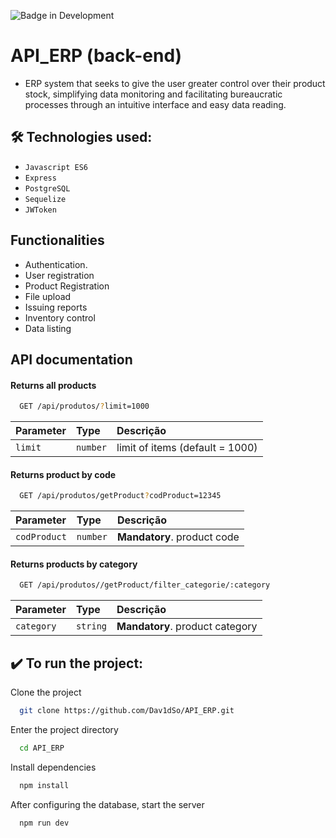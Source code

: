 ![Badge in Development](http://img.shields.io/static/v1?label=STATUS&message=EM%20DESENVOLVIMENTO&color=GREEN&style=for-the-badge)

# API_ERP (back-end)

- ERP system that seeks to give the user greater control over their product stock, simplifying data monitoring and facilitating bureaucratic processes through an intuitive interface and easy data reading.

## 🛠️ Technologies used:

- ``Javascript ES6``
- ``Express``
- ``PostgreSQL``
- ``Sequelize``
- ``JWToken``

## Functionalities

- Authentication.
- User registration
- Product Registration
- File upload
- Issuing reports
- Inventory control
- Data listing


## API documentation

#### Returns all products

```bash
  GET /api/produtos/?limit=1000
```

| Parameter   | Type       | Descrição                           |
| :---------- | :--------- | :---------------------------------- |
| `limit` | `number` | limit of items (default = 1000) |

#### Returns product by code

```bash
  GET /api/produtos/getProduct?codProduct=12345
```

| Parameter   | Type       | Descrição                           |
| :---------- | :--------- | :---------------------------------- |
| `codProduct` | `number` | **Mandatory**. product code |

#### Returns products by category

```bash
  GET /api/produtos//getProduct/filter_categorie/:category
```

| Parameter   | Type       | Descrição                           |
| :---------- | :--------- | :---------------------------------- |
| `category` | `string` | **Mandatory**. product category |


## ✔️ To run the project:

Clone the project

```bash
  git clone https://github.com/Dav1dSo/API_ERP.git
```

Enter the project directory

```bash
  cd API_ERP
```

Install dependencies

```bash
  npm install
```

After configuring the database, start the server

```bash
  npm run dev
```